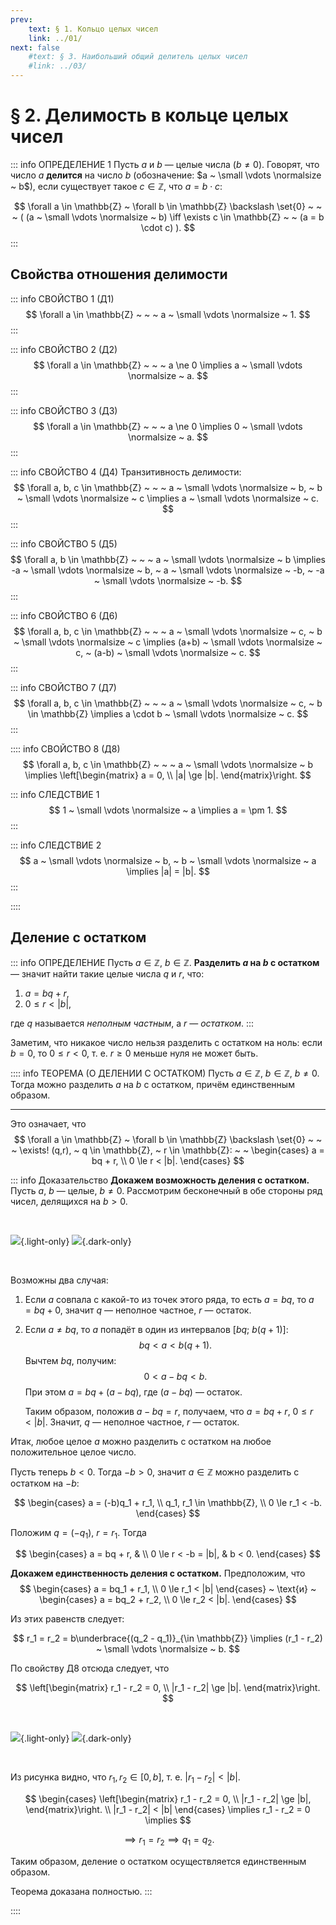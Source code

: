 ```yaml
---
prev:
    text: § 1. Кольцо целых чисел
    link: ../01/
next: false
    #text: § 3. Наибольший общий делитель целых чисел
    #link: ../03/
---
```


# § 2. Делимость в кольце целых чисел

::: info ОПРЕДЕЛЕНИЕ 1
Пусть $a$ и $b$ — целые числа ($b \ne 0$). Говорят, что число $a$ **делится** на число $b$ (обозначение: $a ~ \small \vdots \normalsize ~ b$), если существует такое $c \in \mathbb{Z}$, что $a = b \cdot c$:

$$
\forall a \in \mathbb{Z} ~ \forall b \in \mathbb{Z} \backslash \set{0} ~ ~ ~ ( (a ~ \small \vdots \normalsize ~ b) \iff \exists c \in \mathbb{Z} ~ ~ (a = b \cdot c) ).
$$
:::

## Свойства отношения делимости

::: info СВОЙСТВО 1 (Д1)
$$ \forall a \in \mathbb{Z} ~ ~ ~ a ~ \small \vdots \normalsize ~ 1. $$
:::

::: info СВОЙСТВО 2 (Д2)
$$ \forall a \in \mathbb{Z} ~ ~ ~ a \ne 0 \implies a ~ \small \vdots \normalsize ~ a. $$
:::

::: info СВОЙСТВО 3 (Д3)
$$ \forall a \in \mathbb{Z} ~ ~ ~ a \ne 0 \implies 0 ~ \small \vdots \normalsize ~ a. $$
:::

::: info СВОЙСТВО 4 (Д4)
Транзитивность делимости:
$$ \forall a, b, c \in \mathbb{Z} ~ ~ ~ a ~ \small \vdots \normalsize ~ b, ~ b ~ \small \vdots \normalsize ~ c \implies a ~ \small \vdots \normalsize ~ c. $$
:::

::: info СВОЙСТВО 5 (Д5)
$$ \forall a, b \in \mathbb{Z} ~ ~ ~ a ~ \small \vdots \normalsize ~ b \implies -a ~ \small \vdots \normalsize ~ b, ~ a ~ \small \vdots \normalsize ~ -b, ~ -a ~ \small \vdots \normalsize ~ -b. $$
:::

::: info СВОЙСТВО 6 (Д6)
$$ \forall a, b, c \in \mathbb{Z} ~ ~ ~ a ~ \small \vdots \normalsize ~ c, ~ b ~ \small \vdots \normalsize ~ c \implies (a+b) ~ \small \vdots \normalsize ~ c, ~ (a-b) ~ \small \vdots \normalsize ~ c. $$
:::

::: info СВОЙСТВО 7 (Д7)
$$ \forall a, b, c \in \mathbb{Z} ~ ~ ~ a ~ \small \vdots \normalsize ~ c, ~ b \in \mathbb{Z} \implies a \cdot b ~ \small \vdots \normalsize ~ c. $$
:::

:::: info СВОЙСТВО 8 (Д8)
$$ \forall a, b, c \in \mathbb{Z} ~ ~ ~ a ~ \small \vdots \normalsize ~ b \implies \left[\begin{matrix}
a = 0, \\
|a| \ge |b|.
\end{matrix}\right. $$

::: info СЛЕДСТВИЕ 1
$$
1 ~ \small \vdots \normalsize ~ a \implies a = \pm 1.
$$
:::

::: info СЛЕДСТВИЕ 2
$$
a ~ \small \vdots \normalsize ~ b, ~ b ~ \small \vdots \normalsize ~ a \implies |a| = |b|.
$$
:::

::::

## Деление с остатком

::: info ОПРЕДЕЛЕНИЕ
Пусть $a \in \mathbb{Z}$, $b \in \mathbb{Z}$. **Разделить $a$ на $b$ с остатком** — значит найти такие целые числа $q$ и $r$, что:
1. $a = bq + r$,
2. $0 \le r < |b|$,

где $q$ называется *неполным частным*, а $r$ — *остатком*.
:::

Заметим, что никакое число нельзя разделить с остатком на ноль: если $b = 0$, то $0 \le r < 0$, т. е. $r \ge 0$ меньше нуля не может быть.

:::: info ТЕОРЕМА (О ДЕЛЕНИИ С ОСТАТКОМ)
Пусть $a \in \mathbb{Z}$, $b \in \mathbb{Z}$, $b \ne 0$. Тогда можно разделить $a$ на $b$ с остатком, причём единственным образом.

---

Это означает, что
$$
\forall a \in \mathbb{Z} ~ \forall b \in \mathbb{Z} \backslash \set{0} ~ ~ ~ \exists! (q,r), ~ q \in \mathbb{Z}, ~ r \in \mathbb{Z}: ~ ~ \begin{cases}
a = bq + r, \\
0 \le r < |b|.
\end{cases}
$$

::: info Доказательство
**Докажем возможность деления с остатком.** Пусть $a$, $b$ — целые, $b \ne 0$. Рассмотрим бесконечный в обе стороны ряд чисел, делящихся на $b > 0$.

<br>

![](/media/images/num%20theory%202%201.svg){.light-only}
![](/media/images/num%20theory%202%201%20dark.svg){.dark-only}

<br>

Возможны два случая:
1. Если $a$ совпала с какой-то из точек этого ряда, то есть $a = bq$, то $a = bq + 0$, значит $q$ — неполное частное, $r$ — остаток.
2. Если $a \ne bq$, то $a$ попадёт в один из интервалов $[bq; ~ b(q+1)]$:
   $$ bq < a < b(q+1). $$
   Вычтем $bq$, получим:
   $$ 0 < a - bq < b. $$
   При этом $a = bq + (a - bq)$, где $(a - bq)$ — остаток.
   
   Таким образом, положив $a - bq = r$, получаем, что $a = bq + r$, $0 \le r < |b|$. Значит, $q$ — неполное частное, $r$ — остаток.

Итак, любое целое $a$ можно разделить с остатком на любое положительное целое число.

Пусть теперь $b < 0$. Тогда $-b>0$, значит $a \in \mathbb{Z}$ можно разделить с остатком на $-b$:

$$
\begin{cases}
a = (-b)q_1 + r_1, \\
q_1, r_1 \in \mathbb{Z}, \\
0 \le r_1 < -b.
\end{cases}
$$

Положим $q = (-q_1)$, $r = r_1$. Тогда

$$
\begin{cases}
a = bq + r, & \\
0 \le r < -b = |b|, & b < 0.
\end{cases}
$$

**Докажем единственность деления с остатком.** Предположим, что
$$
\begin{cases}
a = bq_1 + r_1, \\
0 \le r_1 < |b|
\end{cases} ~ \text{и} ~
\begin{cases}
a = bq_2 + r_2, \\
0 \le r_2 < |b|.
\end{cases}
$$

Из этих равенств следует:

$$
r_1 = r_2 = b\underbrace{(q_2 - q_1)}_{\in \mathbb{Z}} \implies (r_1 - r_2) ~ \small \vdots \normalsize ~ b.
$$

По свойству Д8 отсюда следует, что

$$
\left[\begin{matrix}
r_1 - r_2 = 0, \\
|r_1 - r_2| \ge |b|.
\end{matrix}\right.
$$

<br>

![](/media/images/num%20theory%202%202.svg){.light-only}
![](/media/images/num%20theory%202%202%20dark.svg){.dark-only}

<br>

Из рисунка видно, что $r_1, r_2 \in [0, b]$, т. е. $|r_1 - r_2| < |b|$.

$$
\begin{cases}
\left[\begin{matrix}
r_1 - r_2 = 0, \\
|r_1 - r_2| \ge |b|,
\end{matrix}\right. \\
|r_1 - r_2| < |b|
\end{cases} \implies r_1 - r_2 = 0 \implies
$$

$$
\implies r_1 = r_2 \implies q_1 = q_2.
$$

Таким образом, деление о остатком осуществляется единственным образом.

Теорема доказана полностью.
:::

::::